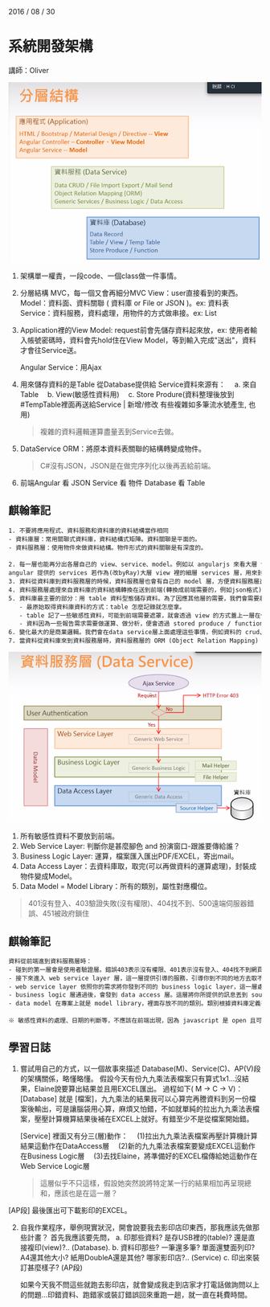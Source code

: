 2016 / 08 / 30

# 系統開發架構

講師：Oliver

![](Images\2016-08-30_102757.png)

1. 架構單一權責，一段code、一個class做一件事情。

2. 分層結構 MVC，每一個又會再細分MVC
   View：user直接看到的東西。
   Model：資料面、資料關聯 ( 資料庫 or File or JSON )。ex: 資料表
   Service：資料服務，資料處理，用物件的方式做串接。ex: List

3. Application裡的View Model: request前會先儲存資料起來放，ex: 使用者輸入帳號密碼時，資料會先hold住在View Model，等到輸入完成"送出"，資料才會往Service送。

   Angular Service：用Ajax

4. 用來儲存資料的是Table 
   從Database提供給 Service資料來源有：
   　a. 來自Table 
   　b. View(敏感性資料用)
   　c. Store Produre(資料整理後放到#TempTable裡面再送給Service | 新增/修改 有些複雜如多筆流水號產生, 也用)

   > 複雜的資料邏輯運算盡量丟到Service去做。

5. DataService
   ORM：將原本資料表關聯的結構轉變成物件。

   > C#沒有JSON，JSON是在做完序列化以後再丟給前端。

6. 前端Angular 看 JSON
   Service 看 物件
   Database 看 Table


## 麒翰筆記

~~~tex
1. 不要將應用程式、資料服務和資料庫的資料結構當作相同
- 資料庫層：常用關聯式資料庫，資料結構式矩陣。資料關聯是平面的。
- 資料服務層：使用物件來做資料結構。物件形式的資料關聯是有深度的。

2. 每一層也能再分出各層自己的 view、service、model。例如以 angularjs 來看大層 view (應用程式層)，其中細層的 model (資料層) 便是來自伺服器的資料(使用 ajax 取得)，而這些資料通過 controller 被綁定到 ui 上，但是使用者在和 ui 的互動過程中所產生的資料修改或資料新增會先存在 angular 的 viewModel 裡(使用 two way binding)，最終再使用 ajax service 將完成的 model 送到伺服器去。
angular 提供的 services 若作為(改byRay)大層 view 裡的細層 services 層，用來封裝可重用、模組化的處理邏輯(例如公司建立了 AjaxService 來處理 model 的傳輸)。
3. 資料從資料庫到資料服務層的時候，資料服務層也會有自己的 model 層，方便資料服務層進行一些商業邏輯的運算。這時候會將來自資料庫的資料轉換( 換成 entity )。
4. 資料服務層處理來自資料庫的資料結構轉換在送到前端(轉換成前端需要的，例如json格式)。
5. 資料庫最主要的部分：用 table 資料型態儲存資料。為了因應其他層的需要，我們會需要將資料進行轉換。
   - 最原始取得資料庫資料的方式：table 怎麼記錄就怎麼拿。
   - table 記了一些敏感性資料，可能到前端需要遮罩，就會透過 view 的方式蓋上一層在傳出去。
   - 資料因為一些報告需求需要做運算、做分析，便會透過 stored produce / function 等程序將運算結果放到 temp table 裡面再送出去。
6. 變化最大的是商業邏輯。我們會在data service層上面處理這些事情，例如資料的 crud、pdf的匯出、excel的匯入、發email等。
7. 當資料從資料庫來到資料服務層時，資料服務層的 ORM (Object Relation Mapping) 將關聯資料表的結構轉換成物件跟物件之間的關聯。
~~~



![](Images\2016-08-30_104753.png)

1. 所有敏感性資料不要放到前端。
2. Web Service Layer: 判斷你是甚麼腳色 and 扮演窗口-跟誰要傳給誰？
3. Business Logic Layer: 運算，檔案匯入匯出PDF/EXCEL，寄出mail。
4. Data Access Layer：去資料庫取，取完(可以再做資料的運算處理)，封裝成物件變成Model。
5. Data Model = Model Library：所有的類別，屬性對應欄位。

> 401沒有登入、403驗證失敗(沒有權限)、404找不到、500遠端伺服器錯誤、451被政府鎖住

## 麒翰筆記

~~~tex
資料從前端進到資料服務層時：
- 碰到的第一層會是使用者驗證層。錯誤403表示沒有權限、401表示沒有登入、404找不到網頁、500伺服器出錯
- 接下來進入 web service layer 層，這一層提供引導的服務，引導你到不同的地方去取不同的資料。這一層也會根據你的權限(通過驗證層)來決定你可以看到的內容，會在這一層做判斷並將條件塞給你。權限的角色的限制有兩種，一種是界面的事，一種是資料的事，資料的動作會在這一層做。
- web service layer 依照你的需求將你發到不同的 business logic layer，這一層處理商業邏輯，包含運算、發mail、檔案匯入匯出等。
- business logic 層通過後，會發到 data access 層。這層將你所提供的訊息丟到 source helper 來跟資料庫要資料。要到的資料會被封裝成一個物件 data model 送到前端去。
- data model 在專案上就是 model library，裡面存放不同的類別。類別根據資料庫定義有哪些欄位就會對應到這個類別上有哪些屬性(有做set就要對應, 純get不需對應, 加byRay)。基本上一張 table 會有一個 class。

※ 敏感性資料的處理、日期的判斷等，不應該在前端出現，因為 javascript 是 open 且可被修改的。
~~~



## 學習日誌

1.   嘗試用自己的方式，以一個故事來描述 Database(M)、Service(C)、AP(V)段的架構關係，略懂略懂。
     假設今天有份九九乘法表檔案只有算式1x1...沒結果，Elaine說要算出結果並且用EXCEL匯出。
     過程如下( M -> C -> V)：
     [Database] 就是 [檔案]，九九乘法的結果我可以心算完再謄資料到另一份檔案後輸出，可是讓腦袋用心算，麻煩又怕錯，不如就單純的拉出九九乘法表檔案，壓壓計算機算結果後補在EXCEL上就好。有錯至少不是從檔案開始錯。

     [Service] 裡面又有分三(層)動作：
     　(1)拉出九九乘法表檔案再壓計算機計算結果這動作在DataAccess層
     　(2)新的九九乘法表檔案要變成EXCEL這動作在Business Logic層
     　(3)去找Elaine，將準備好的EXCEL檔傳給她這動作在Web Service Logic層 
     > 這層似乎不只這樣，假設她突然說將特定某一行的結果相加再呈現總和，應該也是在這一層？

   [AP段] 最後匯出可下載影印的EXCEL。

2. 自我作業程序，舉例現實狀況，開會說要我去影印店印東西，那我應該先做那些計畫？
   首先我應該要先問，
   a. 印那些資料? 是存USB裡的(table)? 還是直接複印(view)?.. (Database).
   b. 資料印那些? 一筆還多筆? 單面還雙面列印? A4還其他大小? 紙用DoubleA還是其他? 哪家影印店?.. (Service)
   c. 印出來裝訂甚麼樣子? (AP段)

   如果今天我不問這些就跑去影印店，就會變成我走到店家才打電話做詢問以上的問題...印錯資料、跑錯家或裝訂錯誤回來重跑一趟，就一直在耗費時間。